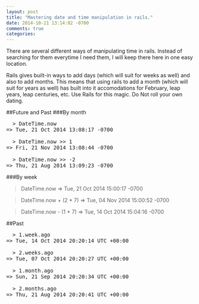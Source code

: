 ```yaml
---
layout: post
title: "Mastering date and time manipulation in rails."
date: 2014-10-21 13:14:02 -0700
comments: true
categories:
---
```

There are several different ways of manipulating time in rails.  Instead of searching for them everytime I need them, I will keep there here in one easy location.

Rails gives built-in ways to add days (which will suit for weeks as well) and also to add months.  This means that using rails to add a month (which will suit for years as well) has built into it accomodations for February, leap years, leap centuries, etc.  Use Rails for this magic.  Do Not roll your own dating.

##Future and Past
###By month
<pre>
  > DateTime.now
=> Tue, 21 Oct 2014 13:08:17 -0700

  > DateTime.now >> 1
=> Fri, 21 Nov 2014 13:08:44 -0700

  > DateTime.now >> -2
=> Thu, 21 Aug 2014 13:09:23 -0700
</pre>

###By week
  > DateTime.now
=> Tue, 21 Oct 2014 15:00:17 -0700

  > DateTime.now + (2 * 7)
=> Tue, 04 Nov 2014 15:00:52 -0700

  > DateTime.now - (1 * 7)
=> Tue, 14 Oct 2014 15:04:16 -0700


##Past
<pre>
  > 1.week.ago
=> Tue, 14 Oct 2014 20:20:14 UTC +00:00

  > 2.weeks.ago
=> Tue, 07 Oct 2014 20:20:27 UTC +00:00

  > 1.month.ago
=> Sun, 21 Sep 2014 20:20:34 UTC +00:00

  > 2.months.ago
=> Thu, 21 Aug 2014 20:20:41 UTC +00:00
</pre>
